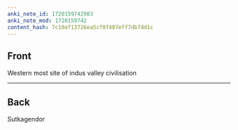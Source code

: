 ```yaml
---
anki_note_id: 1720159742983
anki_note_mod: 1720159742
content_hash: 7c10af13726ea5cf8f407eff7db7dd1c
---
```


## Front

Western most site of indus valley civilisation

<hr/>

## Back

Sutkagendor